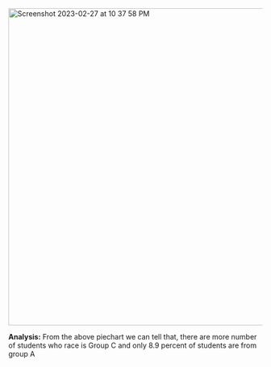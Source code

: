 <img width="629" alt="Screenshot 2023-02-27 at 10 37 58 PM" src="https://user-images.githubusercontent.com/107339131/221755228-1993eeab-980a-4273-8dbc-379d29364e6e.png">


**Analysis:**
From the above piechart we can tell that, there are more number of students who race is Group C and only 8.9 percent of students are from group A

